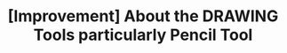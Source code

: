 ---
title: '[Improvement] About the DRAWING Tools particularly Pencil Tool'
redirect_to:
  - 'https://discuss.pencil2d.org/t/improvement-about-the-drawing-tools-particularly-pencil-tool/1126'
---